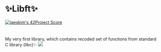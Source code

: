 # ✨Libft✨
[![jaeskim's 42Project Score](https://badge42.herokuapp.com/api/project/akasaman/Libft)](https://github.com/JaeSeoKim/badge42)
#

My very first library, which contains recoded set of functions from standard C library (libc)✨
![](https://media2.giphy.com/media/11qCjC856PSmnm/giphy.gif?cid=ecf05e47h5of10k79k6wo3xojc6zzp562fczknwb4dsxvpsn&rid=giphy.gif&ct=g)
